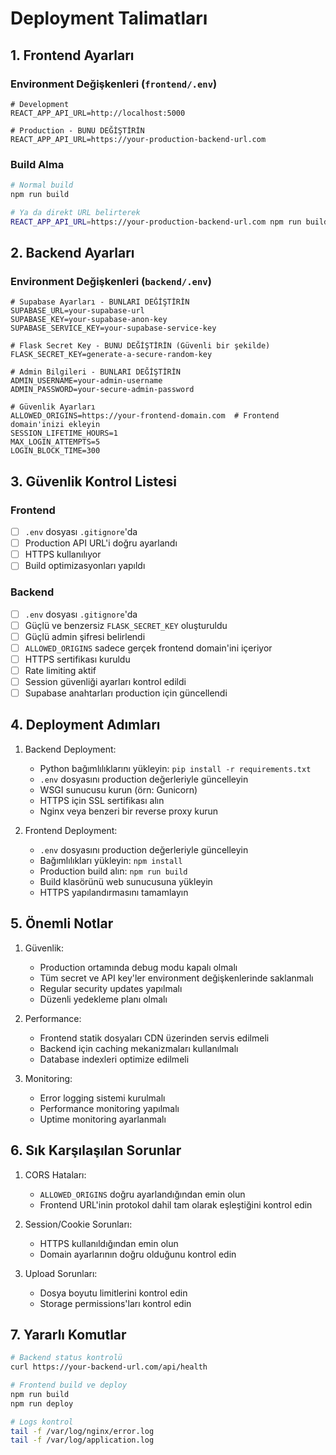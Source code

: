 # Deployment Talimatları

## 1. Frontend Ayarları

### Environment Değişkenleri (`frontend/.env`)
```env
# Development
REACT_APP_API_URL=http://localhost:5000

# Production - BUNU DEĞİŞTİRİN
REACT_APP_API_URL=https://your-production-backend-url.com
```

### Build Alma
```bash
# Normal build
npm run build

# Ya da direkt URL belirterek
REACT_APP_API_URL=https://your-production-backend-url.com npm run build
```

## 2. Backend Ayarları

### Environment Değişkenleri (`backend/.env`)
```env
# Supabase Ayarları - BUNLARI DEĞİŞTİRİN
SUPABASE_URL=your-supabase-url
SUPABASE_KEY=your-supabase-anon-key
SUPABASE_SERVICE_KEY=your-supabase-service-key

# Flask Secret Key - BUNU DEĞİŞTİRİN (Güvenli bir şekilde)
FLASK_SECRET_KEY=generate-a-secure-random-key

# Admin Bilgileri - BUNLARI DEĞİŞTİRİN
ADMIN_USERNAME=your-admin-username
ADMIN_PASSWORD=your-secure-admin-password

# Güvenlik Ayarları
ALLOWED_ORIGINS=https://your-frontend-domain.com  # Frontend domain'inizi ekleyin
SESSION_LIFETIME_HOURS=1
MAX_LOGIN_ATTEMPTS=5
LOGIN_BLOCK_TIME=300
```

## 3. Güvenlik Kontrol Listesi

### Frontend
- [ ] `.env` dosyası `.gitignore`'da
- [ ] Production API URL'i doğru ayarlandı
- [ ] HTTPS kullanılıyor
- [ ] Build optimizasyonları yapıldı

### Backend
- [ ] `.env` dosyası `.gitignore`'da
- [ ] Güçlü ve benzersiz `FLASK_SECRET_KEY` oluşturuldu
- [ ] Güçlü admin şifresi belirlendi
- [ ] `ALLOWED_ORIGINS` sadece gerçek frontend domain'ini içeriyor
- [ ] HTTPS sertifikası kuruldu
- [ ] Rate limiting aktif
- [ ] Session güvenliği ayarları kontrol edildi
- [ ] Supabase anahtarları production için güncellendi

## 4. Deployment Adımları

1. Backend Deployment:
   - Python bağımlılıklarını yükleyin: `pip install -r requirements.txt`
   - `.env` dosyasını production değerleriyle güncelleyin
   - WSGI sunucusu kurun (örn: Gunicorn)
   - HTTPS için SSL sertifikası alın
   - Nginx veya benzeri bir reverse proxy kurun

2. Frontend Deployment:
   - `.env` dosyasını production değerleriyle güncelleyin
   - Bağımlılıkları yükleyin: `npm install`
   - Production build alın: `npm run build`
   - Build klasörünü web sunucusuna yükleyin
   - HTTPS yapılandırmasını tamamlayın

## 5. Önemli Notlar

1. Güvenlik:
   - Production ortamında debug modu kapalı olmalı
   - Tüm secret ve API key'ler environment değişkenlerinde saklanmalı
   - Regular security updates yapılmalı
   - Düzenli yedekleme planı olmalı

2. Performance:
   - Frontend statik dosyaları CDN üzerinden servis edilmeli
   - Backend için caching mekanizmaları kullanılmalı
   - Database indexleri optimize edilmeli

3. Monitoring:
   - Error logging sistemi kurulmalı
   - Performance monitoring yapılmalı
   - Uptime monitoring ayarlanmalı

## 6. Sık Karşılaşılan Sorunlar

1. CORS Hataları:
   - `ALLOWED_ORIGINS` doğru ayarlandığından emin olun
   - Frontend URL'inin protokol dahil tam olarak eşleştiğini kontrol edin

2. Session/Cookie Sorunları:
   - HTTPS kullanıldığından emin olun
   - Domain ayarlarının doğru olduğunu kontrol edin

3. Upload Sorunları:
   - Dosya boyutu limitlerini kontrol edin
   - Storage permissions'ları kontrol edin

## 7. Yararlı Komutlar

```bash
# Backend status kontrolü
curl https://your-backend-url.com/api/health

# Frontend build ve deploy
npm run build
npm run deploy

# Logs kontrol
tail -f /var/log/nginx/error.log
tail -f /var/log/application.log
``` 